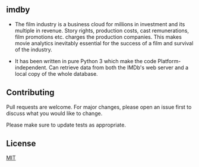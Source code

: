 ## imdby

* The film industry is a business cloud for millions in investment and its multiple in revenue. Story rights, production costs, cast remunerations, film promotions etc. charges the production companies. This makes movie analytics inevitably essential for the success of a film and survival of the industry.

* It has been written in pure Python 3 which make the code Platform-independent. Can retrieve data from both the IMDb's web server and a local copy of the whole database.

## Contributing
Pull requests are welcome. For major changes, please open an issue first to discuss what you would like to change.

Please make sure to update tests as appropriate.

## License
[MIT](https://choosealicense.com/licenses/mit/)

